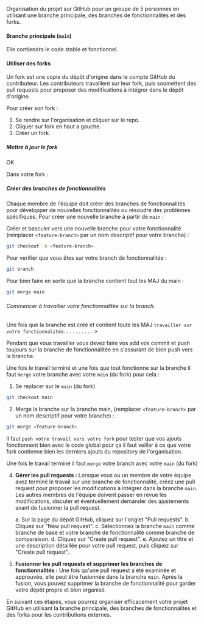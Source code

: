 Organisation du projet sur GitHub pour un groupe de 5 personnes en utilisant une branche principale, des branches de fonctionnalités et des forks.

#### Branche principale (`main`) 
Elle contiendra le code stable et fonctionnel.

#### Utiliser des forks
Un fork est une copie du dépôt d'origine dans le compte GitHub du contributeur. Les contributeurs travaillent sur leur fork, puis soumettent des pull requests pour proposer des modifications à intégrer dans le dépôt d'origine.

Pour créer son fork :

1. Se rendre sur l'organisation et cliquer sur le repo.
2. Cliquer sur fork en haut a gauche.
3. Créer un fork.

##### Mettre à jour le fork
OK

Dans votre fork :
##### Créer des branches de fonctionnalités
Chaque membre de l'équipe doit créer des branches de fonctionnalités pour développer de nouvelles fonctionnalités ou résoudre des problèmes spécifiques. Pour créer une nouvelle branche à partir de `main` :

Créer et basculer vers une nouvelle branche pour votre fonctionnalité (remplacer `<feature-branch>` par un nom descriptif pour votre branche) :

```bash
git checkout -b <feature-branch>
```

Pour verifier que vous êtes sur votre branch de fonctionnalitée :

```bash
git branch
```

Pour bien faire en sorte que la branche contient tout les MAJ du main  :

```bash
git merge main
```

###### Commencer à travailler votre fonctionnalitée sur la branch. 

Une fois que la branche est créé et contient toute les MAJ `travailler sur votre fonctionnalitée`. . . . . . . . . . >

Pendant que vous travailler vous devez faire vos add vos commit et push toujours sur la branche de fonctionnalitée en s'assurant de bien push vers la branche. 

Une fois le travail terminé et une fois que tout fonctionne sur la branche il faut `merge` votre branche avec votre `main` (du fork) pour cela :

1. Se replacer sur le `main` (du fork) 

```bash
git checkout main
```

2. Merge la branche sur la branche main, (remplacer `<feature-branch>` par un nom descriptif pour votre branche) :

```bash
git merge <feature-branch>
```





Il faut `push votre travail vers votre fork` pour tester que vos ajouts fonctionnent bien avec le code global pour ça il faut veiller à ce que votre fork contienne bien les derniers ajouts du repository de l'organisation.

Une fois le travail terminé il faut `merge` votre branch avec votre `main` (du fork) 




4.  **Gérer les pull requests :** Lorsque vous ou un membre de votre équipe avez terminé le travail sur une branche de fonctionnalité, créez une pull request pour proposer les modifications à intégrer dans la branche `main`. Les autres membres de l'équipe doivent passer en revue les modifications, discuter et éventuellement demander des ajustements avant de fusionner la pull request.
    
    a. Sur la page du dépôt GitHub, cliquez sur l'onglet "Pull requests". b. Cliquez sur "New pull request". c. Sélectionnez la branche `main` comme branche de base et votre branche de fonctionnalité comme branche de comparaison. d. Cliquez sur "Create pull request". e. Ajoutez un titre et une description détaillée pour votre pull request, puis cliquez sur "Create pull request".
    
5.  **Fusionner les pull requests et supprimer les branches de fonctionnalités :** Une fois qu'une pull request a été examinée et approuvée, elle peut être fusionnée dans la branche `main`. Après la fusion, vous pouvez supprimer la branche de fonctionnalité pour garder votre dépôt propre et bien organisé.
    

En suivant ces étapes, vous pourrez organiser efficacement votre projet GitHub en utilisant la branche principale, des branches de fonctionnalités et des forks pour les contributions externes.